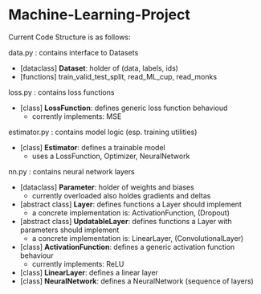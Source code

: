 # Machine-Learning-Project

Current Code Structure is as follows:

data.py : contains interface to Datasets
- [dataclass] **Dataset**: holder of (data, labels, ids)
- [functions] train_valid_test_split, read_ML_cup, read_monks

loss.py : contains loss functions
- [class] **LossFunction**: defines generic loss function behavioud
  - corrently implements: MSE

estimator.py : contains model logic (esp. training utilities)
- [class] **Estimator**: defines a trainable model
  - uses a LossFunction, Optimizer, NeuralNetwork

nn.py : contains neural network layers
- [dataclass] **Parameter**: holder of weights and biases
  - currently overloaded also holdes gradients and deltas
- [abstract class] **Layer**: defines functions a Layer should implement
  - a concrete implementation is: ActivationFunction, (Dropout)
- [abstract class] **UpdatableLayer**: defines functions a Layer with parameters should implement
  - a concrete implementation is: LinearLayer, (ConvolutionalLayer)
- [class] **ActivationFunction**: defines a generic activation function behaviour
  - currently implements: ReLU
- [class] **LinearLayer**: defines a linear layer
- [class] **NeuralNetwork**: defines a NeuralNetwork (sequence of layers)
